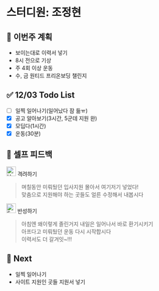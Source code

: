 # 스터디원: 조정현

## 🚀 이번주 계획

- 보이는대로 이력서 넣기
- 8시 전으로 기상
- 주 4회 이상 운동
- 수, 금 원티드 프리온보딩 챌린지

## ✅ 12/03 Todo List

- [ ] 일찍 일어나기(일어났다 잠 듦ㅠ)
- [x] 공고 알아보기(3시간, 5군데 지원 완)
- [x] 모딥다(1시간)
- [x] 운동(30분)

## 🎉 셀프 피드백

<img src="https://raw.githubusercontent.com/Tarikul-Islam-Anik/Animated-Fluent-Emojis/master/Emojis/Smilies/Hugging%20Face.png" alt="Hugging Face" width="25" height="25"> 격려하기</img>

> 며칠동안 미뤄뒀던 입사지원 몰아서 여기저기 넣었다!<br>
> 맞춤으로 지원해야 하는 곳들도 얼른 수정해서 내봅시다

<img src="https://raw.githubusercontent.com/Tarikul-Islam-Anik/Animated-Fluent-Emojis/master/Emojis/Smilies/Face%20with%20Monocle.png" alt="Face with Monocle" width="25" height="25"> 반성하기</img>

> 아침엔 왜이렇게 졸린거지 내일은 일어나서 바로 환기시키기<br>
> 아프다고 미뤄뒀던 운동 다시 시작합시다<br>
> 이력서도 더 갈겨잇~!!!

## 🌱 Next

- 일찍 일어나기
- 사이트 지원인 곳들 지원서 넣기
